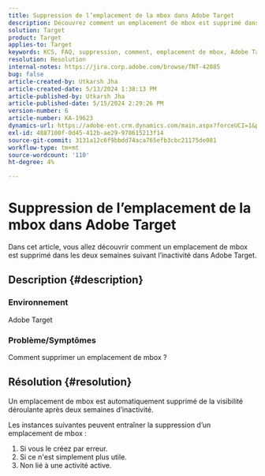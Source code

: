 ```yaml
---
title: Suppression de l’emplacement de la mbox dans Adobe Target
description: Découvrez comment un emplacement de mbox est supprimé dans Adobe Target.
solution: Target
product: Target
applies-to: Target
keywords: KCS, FAQ, suppression, comment, emplacement de mbox, Adobe Target
resolution: Resolution
internal-notes: https://jira.corp.adobe.com/browse/TNT-42085
bug: false
article-created-by: Utkarsh Jha
article-created-date: 5/13/2024 1:38:13 PM
article-published-by: Utkarsh Jha
article-published-date: 5/15/2024 2:29:26 PM
version-number: 6
article-number: KA-19623
dynamics-url: https://adobe-ent.crm.dynamics.com/main.aspx?forceUCI=1&pagetype=entityrecord&etn=knowledgearticle&id=0db8f904-2e11-ef11-9f8a-6045bd006c82
exl-id: 4887100f-0d45-412b-ae29-978615213f14
source-git-commit: 3131a12c6f9bbdd74aca765efb3cbc21175de081
workflow-type: tm+mt
source-wordcount: '110'
ht-degree: 4%

---
```


# Suppression de l’emplacement de la mbox dans Adobe Target


Dans cet article, vous allez découvrir comment un emplacement de mbox est supprimé dans les deux semaines suivant l’inactivité dans Adobe Target.

## Description {#description}


### Environnement

Adobe Target

### Problème/Symptômes

Comment supprimer un emplacement de mbox ?


## Résolution {#resolution}


Un emplacement de mbox est automatiquement supprimé de la visibilité déroulante après deux semaines d’inactivité.

Les instances suivantes peuvent entraîner la suppression d’un emplacement de mbox :

1. Si vous le créez par erreur.
2. Si ce n&#39;est simplement plus utile.
3. Non lié à une activité active.
